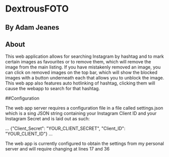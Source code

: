 # DextrousFOTO
## By Adam Jeanes

## About

This web application allows for searching Instagram by hashtag and to mark certain images as favourites or to remove them, which will remove the image from the main listing. If you have mistakenly removed an image, you can click on removed images on the top bar, which will show the blocked images with a button underneath each that allows you to unblock the image. This web app also features auto hotlinking of hashtag, clicking them will cause the webapp to search for that hashtag.

##Configuration

The web app server requires a configuration file in a file called settings.json which is a sing JSON string containing your Instagram Client ID and your Instagram Secret and is laid out as such:

...
{"Client_Secret": "YOUR_CLIENT_SECRET", "Client_ID": "YOUR_CLIENT_ID"}
...

The web app is currently configured to obtain the settings from my personal server and will require changing at lines 17 and 36